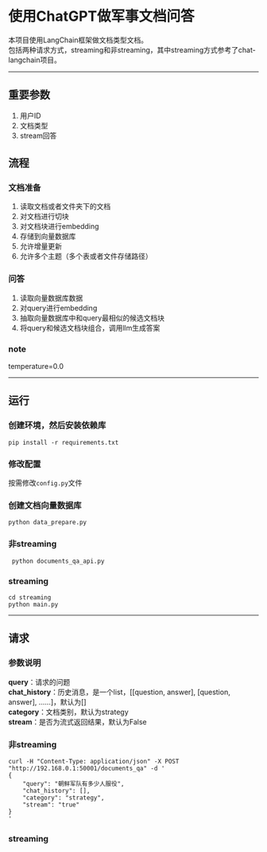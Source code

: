 
# 使用ChatGPT做军事文档问答
本项目使用LangChain框架做文档类型文档。  
包括两种请求方式，streaming和非streaming，其中streaming方式参考了chat-langchain项目。


---
## 重要参数
1. 用户ID
2. 文档类型
3. stream回答


## 流程
### 文档准备
1. 读取文档或者文件夹下的文档
2. 对文档进行切块
3. 对文档块进行embedding
4. 存储到向量数据库
5. 允许增量更新
6. 允许多个主题（多个表或者文件存储路径）

### 问答
1. 读取向量数据库数据
2. 对query进行embedding
3. 抽取向量数据库中和query最相似的候选文档块
4. 将query和候选文档块组合，调用llm生成答案


### note
temperature=0.0

---
## 运行
### 创建环境，然后安装依赖库
``` pip install -r requirements.txt ```

### 修改配置
按需修改``config.py``文件

### 创建文档向量数据库
``python data_prepare.py``

### 非streaming
``` python documents_qa_api.py```

### streaming
``` 
cd streaming
python main.py
```
---
## 请求

### 参数说明
**query**：请求的问题  
**chat_history**：历史消息，是一个list，[[question, answer], [question, answer], ……]，默认为[]  
**category**：文档类别，默认为strategy  
**stream**：是否为流式返回结果，默认为False  



### 非streaming
```angular2html
curl -H "Content-Type: application/json" -X POST "http://192.168.0.1:50001/documents_qa" -d '
{
    "query": "朝鲜军队有多少人服役",
    "chat_history": [],
    "category": "strategy",
    "stream": "true"
}
'
```

### streaming



